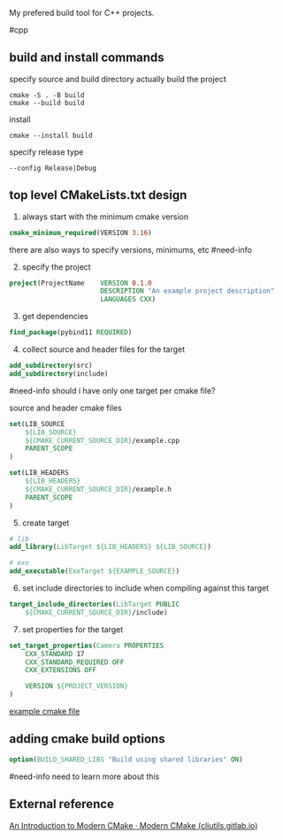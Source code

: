 My prefered build tool for C++ projects.

#cpp 

## build and install commands
specify source and build directory
actually build the project
```
cmake -S . -B build 
cmake --build build
```

install
```
cmake --install build
```

specify release type
```
--config Release|Debug
```


## top level CMakeLists.txt design

1. always start with the minimum cmake version
```cmake
cmake_minimum_required(VERSION 3.16)
```

there are also ways to specify versions, minimums, etc #need-info 

2. specify the project
```cmake
project(ProjectName    VERSION 0.1.0
                       DESCRIPTION "An example project description"
                       LANGUAGES CXX)
```

3. get dependencies
```cmake
find_package(pybind11 REQUIRED)
```

4. collect source and header files for the target
```cmake
add_subdirectory(src)
add_subdirectory(include)
```
#need-info should i have only one target per cmake file?

source and header cmake files
```cmake
set(LIB_SOURCE
    ${LIB_SOURCE}
    ${CMAKE_CURRENT_SOURCE_DIR}/example.cpp
    PARENT_SCOPE
)

set(LIB_HEADERS
    ${LIB_HEADERS}
    ${CMAKE_CURRENT_SOURCE_DIR}/example.h
    PARENT_SCOPE
)
```

5. create target
```cmake
# lib
add_library(LibTarget ${LIB_HEADERS} ${LIB_SOURCE})

# exe
add_executable(ExeTarget ${EXAMPLE_SOURCE})
```

6. set include directories to include when compiling against this target
```cmake
target_include_directories(LibTarget PUBLIC 
    ${CMAKE_CURRENT_SOURCE_DIR}/include)
```

7. set properties for the target
```cmake
set_target_properties(Camera PROPERTIES
    CXX_STANDARD 17
    CXX_STANDARD_REQUIRED OFF
    CXX_EXTENSIONS OFF

    VERSION ${PROJECT_VERSION}
)
```

[example cmake file](CMakeLists_example.txt)

## adding cmake build options
```cmake
option(BUILD_SHARED_LIBS "Build using shared libraries" ON)
```

#need-info need to learn more about this

## External reference
[An Introduction to Modern CMake · Modern CMake (cliutils.gitlab.io)](https://cliutils.gitlab.io/modern-cmake/)

